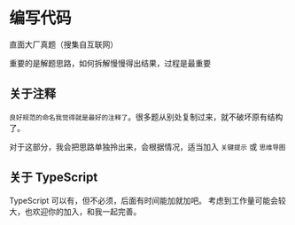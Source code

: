 # 编写代码

直面大厂真题（搜集自互联网）

重要的是解题思路，如何拆解慢慢得出结果，过程是最重要

## 关于注释

`良好规范的命名我觉得就是最好的注释了`。很多题从别处复制过来，就不破坏原有结构了。

对于这部分，我会把思路单独拎出来，会根据情况，适当加入 `关键提示` 或 `思维导图`

## 关于 TypeScript

TypeScript 可以有，但不必须，后面有时间能加就加吧。
考虑到工作量可能会较大，也欢迎你的加入，和我一起完善。

